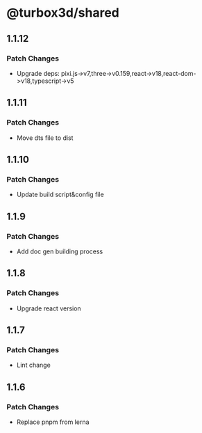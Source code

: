 # @turbox3d/shared

## 1.1.12

### Patch Changes

- Upgrade deps: pixi.js->v7,three->v0.159,react->v18,react-dom->v18,typescript->v5

## 1.1.11

### Patch Changes

- Move dts file to dist

## 1.1.10

### Patch Changes

- Update build script&config file

## 1.1.9

### Patch Changes

- Add doc gen building process

## 1.1.8

### Patch Changes

- Upgrade react version

## 1.1.7

### Patch Changes

- Lint change

## 1.1.6

### Patch Changes

- Replace pnpm from lerna
